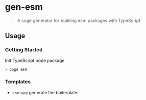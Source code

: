 # gen-esm

> A coge generator for building esm packages with TypeScript.

## Usage

### Getting Started

Init TypeScript node package

```bash
> coge esm
```

### Templates

- `esm:app` generate the boilerplate.
